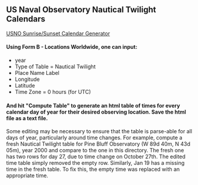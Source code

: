 ## US Naval Observatory Nautical Twilight Calendars

[USNO Sunrise/Sunset Calendar Generator](https://aa.usno.navy.mil/data/docs/RS_OneYear.php)

#### Using Form B - Locations Worldwide, one can input:

* year
* Type of Table = Nautical Twilight
* Place Name Label
* Longitude
* Latitude
* Time Zone = 0 hours (for UTC)

#### And hit "Compute Table" to generate an html table of times for every calendar day of year for their desired observing location. Save the html file as a text file.

Some editing may be necessary to ensure that the table is parse-able for all days of year, particularly around time changes. For example, compute a fresh Nautical Twilight table for Pine Bluff Observatory (W 89d 40m, N 43d 05m), year 2000 and compare to the one in this directory. The fresh one has two rows for day 27, due to time change on October 27th. The edited time table simply removed the empty row. Similarly, Jan 19 has a missing time in the fresh table. To fix this, the empty time was replaced with an appropriate time.
